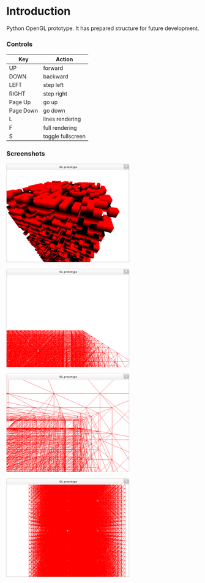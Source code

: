 Introduction
==============

Python OpenGL prototype. It has prepared structure for future development.

### Controls

Key | Action
---|---
UP | forward
DOWN | backward
LEFT | step left
RIGHT | step right
Page Up | go up
Page Down | go down
L | lines rendering
F | full rendering
S | toggle fullscreen


### Screenshots
![](/imgs/img4.png)

![](/imgs/img2.png)

![](/imgs/img1.png)

![](/imgs/img3.png)
